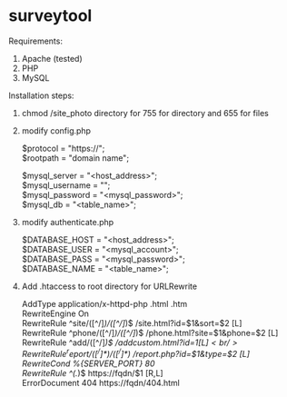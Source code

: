 # surveytool

Requirements:
1. Apache (tested)
2. PHP
3. MySQL

Installation steps:
1. chmod /site_photo directory for 755 for directory and 655 for files
2. modify config.php

    $protocol = "https://"; <br/>
    $rootpath = "domain name"; <br/>

    $mysql_server = "<host_address>"; <br/>
    $mysql_username = "<mysql account>"; <br/>
    $mysql_password = "<mysql_password>"; <br/>
    $mysql_db = "<table_name>"; <br/>

3. modify authenticate.php

   $DATABASE_HOST = "<host_address>"; <br/>
   $DATABASE_USER = "<mysql_account>"; <br/>
   $DATABASE_PASS = "<mysql_password>"; <br/>
   $DATABASE_NAME = "<table_name>"; <br/>
    
4.  Add .htaccess to root directory for URLRewrite

    AddType application/x-httpd-php .html .htm<br/>
    RewriteEngine On<br/>
    RewriteRule ^site/([^/]*)/([^/]*)$ /site.html?id=$1&sort=$2 [L]<br/>
    RewriteRule ^phone/([^/]*)/([^/]*)$ /phone.html?site=$1&phone=$2 [L]<br/>
    RewriteRule ^add/([^/]*)$ /addcustom.html?id=$1 [L]<br/>
    RewriteRule ^report/([^/]*)/([^/]*)$ /report.php?id=$1&type=$2 [L]<br/>
    RewriteCond %{SERVER_PORT} 80<br/>
    RewriteRule ^(.*)$ https://fqdn/$1 [R,L]<br/>
    ErrorDocument 404 https://fqdn/404.html<br/>
